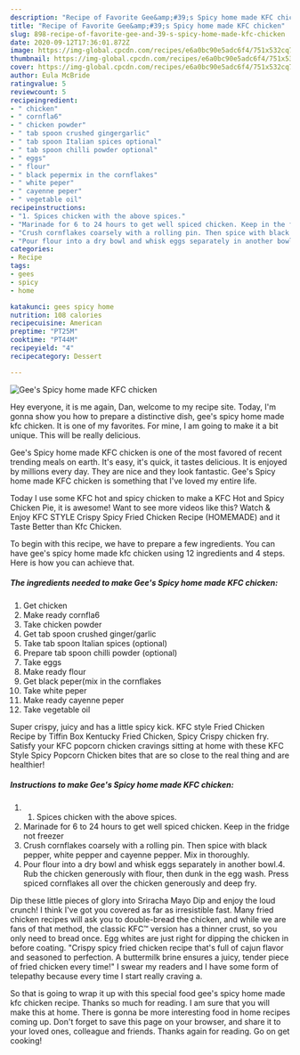 ```yaml
---
description: "Recipe of Favorite Gee&amp;#39;s Spicy home made KFC chicken"
title: "Recipe of Favorite Gee&amp;#39;s Spicy home made KFC chicken"
slug: 898-recipe-of-favorite-gee-and-39-s-spicy-home-made-kfc-chicken
date: 2020-09-12T17:36:01.872Z
image: https://img-global.cpcdn.com/recipes/e6a0bc90e5adc6f4/751x532cq70/gees-spicy-home-made-kfc-chicken-recipe-main-photo.jpg
thumbnail: https://img-global.cpcdn.com/recipes/e6a0bc90e5adc6f4/751x532cq70/gees-spicy-home-made-kfc-chicken-recipe-main-photo.jpg
cover: https://img-global.cpcdn.com/recipes/e6a0bc90e5adc6f4/751x532cq70/gees-spicy-home-made-kfc-chicken-recipe-main-photo.jpg
author: Eula McBride
ratingvalue: 5
reviewcount: 5
recipeingredient:
- " chicken"
- " cornfla6"
- " chicken powder"
- " tab spoon crushed gingergarlic"
- " tab spoon Italian spices optional"
- " tab spoon chilli powder optional"
- " eggs"
- " flour"
- " black pepermix in the cornflakes"
- " white peper"
- " cayenne peper"
- " vegetable oil"
recipeinstructions:
- "1. Spices chicken with the above spices."
- "Marinade for 6 to 24 hours to get well spiced chicken. Keep in the fridge not freezer"
- "Crush cornflakes coarsely with a rolling pin. Then spice with black pepper, white pepper and cayenne pepper. Mix in thoroughly."
- "Pour flour into a dry bowl and whisk eggs separately in another bowl.4. Rub the chicken generously with flour, then dunk in the egg wash. Press spiced cornflakes all over the chicken generously and deep fry."
categories:
- Recipe
tags:
- gees
- spicy
- home

katakunci: gees spicy home 
nutrition: 108 calories
recipecuisine: American
preptime: "PT25M"
cooktime: "PT44M"
recipeyield: "4"
recipecategory: Dessert

---
```



![Gee&#39;s Spicy home made KFC chicken](https://img-global.cpcdn.com/recipes/e6a0bc90e5adc6f4/751x532cq70/gees-spicy-home-made-kfc-chicken-recipe-main-photo.jpg)

Hey everyone, it is me again, Dan, welcome to my recipe site. Today, I'm gonna show you how to prepare a distinctive dish, gee&#39;s spicy home made kfc chicken. It is one of my favorites. For mine, I am going to make it a bit unique. This will be really delicious.

Gee&#39;s Spicy home made KFC chicken is one of the most favored of recent trending meals on earth. It's easy, it's quick, it tastes delicious. It is enjoyed by millions every day. They are nice and they look fantastic. Gee&#39;s Spicy home made KFC chicken is something that I've loved my entire life.

Today I use some KFC hot and spicy chicken to make a KFC Hot and Spicy Chicken Pie, it is awesome! Want to see more videos like this? Watch &amp; Enjoy KFC STYLE Crispy Spicy Fried Chicken Recipe (HOMEMADE) and it Taste Better than Kfc Chicken.


To begin with this recipe, we have to prepare a few ingredients. You can have gee&#39;s spicy home made kfc chicken using 12 ingredients and 4 steps. Here is how you can achieve that.

<!--inarticleads1-->

##### The ingredients needed to make Gee&#39;s Spicy home made KFC chicken:

1. Get  chicken
1. Make ready  cornfla6
1. Take  chicken powder
1. Get  tab spoon crushed ginger/garlic
1. Take  tab spoon Italian spices (optional)
1. Prepare  tab spoon chilli powder (optional)
1. Take  eggs
1. Make ready  flour
1. Get  black peper(mix in the cornflakes
1. Take  white peper
1. Make ready  cayenne peper
1. Take  vegetable oil


Super crispy, juicy and has a little spicy kick. KFC style Fried Chicken Recipe by Tiffin Box Kentucky Fried Chicken, Spicy Crispy chicken fry. Satisfy your KFC popcorn chicken cravings sitting at home with these KFC Style Spicy Popcorn Chicken bites that are so close to the real thing and are healthier! 

<!--inarticleads2-->

##### Instructions to make Gee&#39;s Spicy home made KFC chicken:

1. 1. Spices chicken with the above spices.
1. Marinade for 6 to 24 hours to get well spiced chicken. Keep in the fridge not freezer
1. Crush cornflakes coarsely with a rolling pin. Then spice with black pepper, white pepper and cayenne pepper. Mix in thoroughly.
1. Pour flour into a dry bowl and whisk eggs separately in another bowl.4. Rub the chicken generously with flour, then dunk in the egg wash. Press spiced cornflakes all over the chicken generously and deep fry.


Dip these little pieces of glory into Sriracha Mayo Dip and enjoy the loud crunch! I think I&#39;ve got you covered as far as irresistible fast. Many fried chicken recipes will ask you to double-bread the chicken, and while we are fans of that method, the classic KFC™ version has a thinner crust, so you only need to bread once. Egg whites are just right for dipping the chicken in before coating. &#34;Crispy spicy fried chicken recipe that&#39;s full of cajun flavor and seasoned to perfection. A buttermilk brine ensures a juicy, tender piece of fried chicken every time!&#34; I swear my readers and I have some form of telepathy because every time I start really craving a. 

So that is going to wrap it up with this special food gee&#39;s spicy home made kfc chicken recipe. Thanks so much for reading. I am sure that you will make this at home. There is gonna be more interesting food in home recipes coming up. Don't forget to save this page on your browser, and share it to your loved ones, colleague and friends. Thanks again for reading. Go on get cooking!
